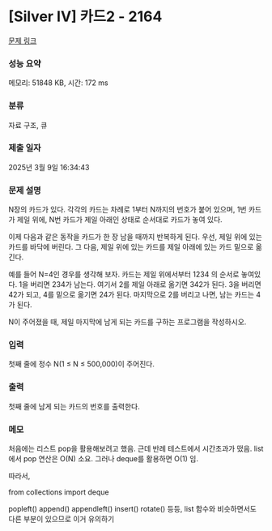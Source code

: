 # [Silver IV] 카드2 - 2164

[문제 링크](https://www.acmicpc.net/problem/2164)

### 성능 요약

메모리: 51848 KB, 시간: 172 ms

### 분류

자료 구조, 큐

### 제출 일자

2025년 3월 9일 16:34:43

### 문제 설명

<p>N장의 카드가 있다. 각각의 카드는 차례로 1부터 N까지의 번호가 붙어 있으며, 1번 카드가 제일 위에, N번 카드가 제일 아래인 상태로 순서대로 카드가 놓여 있다.</p>

<p>이제 다음과 같은 동작을 카드가 한 장 남을 때까지 반복하게 된다. 우선, 제일 위에 있는 카드를 바닥에 버린다. 그 다음, 제일 위에 있는 카드를 제일 아래에 있는 카드 밑으로 옮긴다.</p>

<p>예를 들어 N=4인 경우를 생각해 보자. 카드는 제일 위에서부터 1234 의 순서로 놓여있다. 1을 버리면 234가 남는다. 여기서 2를 제일 아래로 옮기면 342가 된다. 3을 버리면 42가 되고, 4를 밑으로 옮기면 24가 된다. 마지막으로 2를 버리고 나면, 남는 카드는 4가 된다.</p>

<p>N이 주어졌을 때, 제일 마지막에 남게 되는 카드를 구하는 프로그램을 작성하시오.</p>

### 입력

 <p>첫째 줄에 정수 N(1 ≤ N ≤ 500,000)이 주어진다.</p>

### 출력

 <p>첫째 줄에 남게 되는 카드의 번호를 출력한다.</p>

### 메모

처음에는 리스트 pop을 활용해보려고 했음. 근데 반례 테스트에서 시간초과가 떴음.
list에서 pop 연산은 O(N) 소요.
그러나 deque를 활용하면 O(1) 임.

따라서,

from collections import deque

popleft()
append()
appendleft()
insert()
rotate()
등등, list 함수와 비슷하면서도 다른 부분이 있으므로 이거 유의하기
